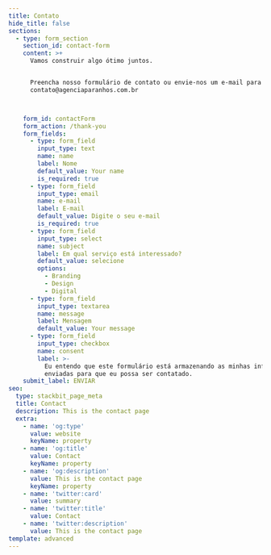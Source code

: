 ```yaml
---
title: Contato
hide_title: false
sections:
  - type: form_section
    section_id: contact-form
    content: >+
      Vamos construir algo ótimo juntos. 


      Preencha nosso formulário de contato ou envie-nos um e-mail para
      contato@agenciaparanhos.com.br



    form_id: contactForm
    form_action: /thank-you
    form_fields:
      - type: form_field
        input_type: text
        name: name
        label: Nome
        default_value: Your name
        is_required: true
      - type: form_field
        input_type: email
        name: e-mail
        label: E-mail
        default_value: Digite o seu e-mail
        is_required: true
      - type: form_field
        input_type: select
        name: subject
        label: Em qual serviço está interessado?
        default_value: selecione
        options:
          - Branding
          - Design
          - Digital
      - type: form_field
        input_type: textarea
        name: message
        label: Mensagem
        default_value: Your message
      - type: form_field
        input_type: checkbox
        name: consent
        label: >-
          Eu entendo que este formulário está armazenando as minhas informações
          enviadas para que eu possa ser contatado.
    submit_label: ENVIAR
seo:
  type: stackbit_page_meta
  title: Contact
  description: This is the contact page
  extra:
    - name: 'og:type'
      value: website
      keyName: property
    - name: 'og:title'
      value: Contact
      keyName: property
    - name: 'og:description'
      value: This is the contact page
      keyName: property
    - name: 'twitter:card'
      value: summary
    - name: 'twitter:title'
      value: Contact
    - name: 'twitter:description'
      value: This is the contact page
template: advanced
---
```

